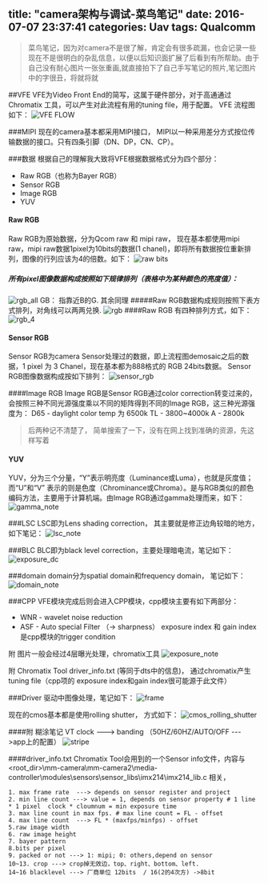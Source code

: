 title: "camera架构与调试-菜鸟笔记"
date: 2016-07-07 23:37:41
categories: Uav
tags: Qualcomm 
---
>菜鸟笔记，因为对camera不是很了解，肯定会有很多疏漏，也会记录一些现在不是很明白的杂乱信息，以便以后知识面扩展了后看到有所帮助。由于自己没有耐心图片一张张重画,就直接拍下了自己手写笔记的照片,笔记图片中的字很丑，将就将就

##VFE
VFE为Video Front End的简写，这属于硬件部分，对于高通通过Chromatix 工具，可以产生对此流程有用的tuning file，用于配置。 VFE 流程图如下：
![VFE FLOW](https://github.com/huaqianlee/blog-file/blob/master/image/vfe.png)

<!--more-->
###MIPI
现在的camera基本都采用MIPI接口， MIPI以一种采用差分方式按位传输数据的接口。只有四条引脚（DN、DP，CN、CP）。

###数据
根据自己的理解我大致将VFE根据数据格式分为四个部分：
* Raw RGB（也称为Bayer RGB）
* Sensor RGB
* Image RGB
* YUV

#### Raw RGB
Raw RGB为原始数据，分为Qcom raw 和 mipi raw， 现在基本都使用mipi  raw，mipi raw数据1pixel为10bits的数据(1 chanel)，即将所有数据按位重新排列，图像的行列应该为4的倍数。如下：
![raw bits](https://github.com/huaqianlee/blog-file/blob/master/image/raw%20bits.png)
##### 所有pixel图像数据构成按照如下规律排列（表格中为某种颜色的亮度值）：
![rgb_all](https://github.com/huaqianlee/blog-file/blob/master/image/rgb_all.jpg)
GB： 指靠近B的G. 其余同理
#####Raw RGB数据构成规则按照下表方式排列，对角线可以两两兑换.
![rgb](https://github.com/huaqianlee/blog-file/blob/master/image/rgb.png)
####Raw RGB 有四种排列方式，如下：
![rgb_4](https://github.com/huaqianlee/blog-file/blob/master/image/rgb_4.jpg)

#### Sensor RGB
Sensor RGB为camera Sensor处理过的数据，即上流程图demosaic之后的数据，1 pixel 为 3 Chanel，现在基本都为888格式的 RGB 24bits数据。
Sensor RGB图像数据构成按如下排列：
![sensor_rgb](https://github.com/huaqianlee/blog-file/blob/master/image/sensor_rgb.jpg)

####Image RGB
Image RGB是Sensor RGB通过color correction转变过来的，会按照三种不同光源强度乘以不同的矩阵得到不同的Image RGB，这三种光源强度为：
D65 - daylight color temp 为 6500k
TL  -   3800~4000k
A    -   2800k
> 后两种记不清楚了， 简单搜索了一下，没有在网上找到准确的资源，先这样写着

#### YUV
YUV，分为三个分量，“Y”表示明亮度（Luminance或Luma），也就是灰度值；而“U”和“V” 表示的则是色度（Chrominance或Chroma）。是与RGB类似的颜色编码方法，主要用于计算机端。由Image RGB通过gamma处理而来，如下：
![gamma_note](https://github.com/huaqianlee/blog-file/blob/master/image/gamma_note.jpg)


###LSC
LSC即为Lens  shading correction， 其主要就是修正边角较暗的地方，如下笔记：
![lsc_note](https://github.com/huaqianlee/blog-file/blob/master/image/lsc_note.jpg)

###BLC
BLC即为black level correction，主要处理暗电流，笔记如下：
![exposure_dc](https://github.com/huaqianlee/blog-file/blob/master/image/exposure_dc.jpg)

###domain
domain分为spatial domain和frequency domain， 笔记如下：
![domain_note](https://github.com/huaqianlee/blog-file/blob/master/image/domain_note.jpg)

###CPP
VFE模块完成后则会进入CPP模块，cpp模块主要有如下两部分：
* WNR - wavelet noise reduction
* ASF -  Auto special Filter （-> sharpness）
exposure index 和 gain index 是cpp模块的trigger condition



附  图片一般会经过4层曝光处理，chromatix工具
![exposure_note](https://github.com/huaqianlee/blog-file/blob/master/image/exposure_note.jpg)

附 Chromatix Tool
driver_info.txt (等同于dts中的信息)， 通过chromatix产生tuning file（cpp项的 exposure index和gain index很可能源于此文件）


###Driver
驱动中图像处理，笔记如下：
![frame](https://github.com/huaqianlee/blog-file/blob/master/image/frame.png)

现在的cmos基本都是使用rolling shutter， 方式如下：
![cmos_rolling_shutter](https://github.com/huaqianlee/blog-file/blob/master/image/cmos_rolling_shutter.jpg)


####附 糊涂笔记
VT clock ---> banding  （50HZ/60HZ/AUTO/OFF --->app上的配置）
![stripe](https://github.com/huaqianlee/blog-file/blob/master/image/stripe.jpg)


####driver_info.txt
Chromatix Tool会用到的一个Sensor info文件，内容与<root_dir>\mm-camera\mm-camera2\media-controller\modules\sensors\sensor_libs\imx214\imx214_lib.c 相关，
```info
1. max frame rate  ---> depends on sensor register and project
2. min line count ---> value = 1, depends on sensor property # 1 line * 1 pixel  clock * cloumnum = min exposure time
3. max line count in max fps. # max line count = FL - offset
4. max line count  ---> FL * (maxfps/minfps) - offset
5.raw image width
6. raw image height
7. bayer pattern
8.bits per pixel
9. packed or not ---> 1: mipi; 0: others,depend on sensor
10~13. crop ---> crop掉无效边，top、right、bottom、left.
14~16 blacklevel ---> 厂商单位 12bits  / 16(2的4次方) ->8bit
```
